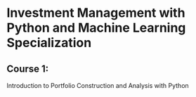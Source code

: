 # Investment Management with Python and Machine Learning Specialization



## Course 1: 
Introduction to Portfolio Construction and Analysis with Python